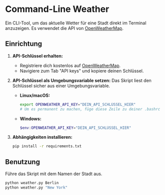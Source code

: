 # Command-Line Weather

Ein CLI-Tool, um das aktuelle Wetter für eine Stadt direkt im Terminal anzuzeigen. Es verwendet die API von [OpenWeatherMap](https://openweathermap.org/).

## Einrichtung

1.  **API-Schlüssel erhalten:**
    * Registriere dich kostenlos auf [OpenWeatherMap](https://home.openweathermap.org/users/sign_up).
    * Navigiere zum Tab "API keys" und kopiere deinen Schlüssel.

2.  **API-Schlüssel als Umgebungsvariable setzen:**
    Das Skript liest den Schlüssel sicher aus einer Umgebungsvariable.

    * **Linux/macOS:**
        ```bash
        export OPENWEATHER_API_KEY="DEIN_API_SCHLÜSSEL_HIER"
        # Um es permanent zu machen, füge diese Zeile zu deiner .bashrc oder .zshrc hinzu.
        ```
    * **Windows:**
        ```powershell
        $env:OPENWEATHER_API_KEY="DEIN_API_SCHLÜSSEL_HIER"
        ```

3.  **Abhängigkeiten installieren:**
    ```bash
    pip install -r requirements.txt
    ```

## Benutzung

Führe das Skript mit dem Namen der Stadt aus.
```bash
python weather.py Berlin
python weather.py "New York"